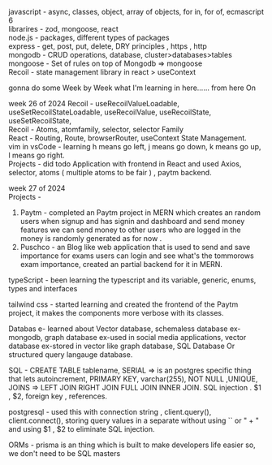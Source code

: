 javascript - async, classes, object, array of objects, for in, for of, ecmascript 6   
librarires - zod, mongoose, react   
node.js - packages, different types of packages   
express - get, post, put, delete, DRY principles , https , http    
mongodb - CRUD operations, database, cluster>databases>tables      
mongoose - Set of rules on top of Mongodb => mongoose       
Recoil - state management library in react > useContext 

gonna do some Week by Week what I'm learning in here...... 
from here On

week 26 of 2024 
Recoil - useRecoilValueLoadable, useSetRecoilStateLoadable, useRecoilValue, useRecoilState, useSetRecoilState,  
Recoil - Atoms, atomfamily, selector, selector Family  
React - Routing, Route, browserRouter, useContext State Management.   
vim in vsCode - learning  h means go left, j means go down, k means go up, l means go right.   
Projects - did todo Application with frontend in React and used Axios, selector, atoms ( multiple atoms to be fair ) , paytm backend.  

week 27 of 2024  
Projects -       
1. Paytm - completed an Paytm project in MERN which creates an random users when signup and has signin and dashboard and send money features we can send money to other users who are logged in the money is randomly generated as for now .       
2. Puschco - an Blog like web application that is used to send and save importance for exams users can login and see what's the tommorows exam importance, created an partial backend for it in MERN.    


typeScript - been learning the typescript and its variable, generic, enums, types and interfaces   

tailwind css -  started learning and created the frontend of the Paytm project, it makes the components more verbose with its classes.     

Databas e- learned about Vector database, schemaless database ex-mongodb, graph database ex-used in social media applications, vector database ex-stored in vector like graph database, SQL Database Or structured query langauge database.   

SQL - CREATE TABLE tablename, SERIAL => is an postgres specific thing that lets autoincrement,  PRIMARY KEY, varchar(255), NOT NULL ,UNIQUE, JOINS => LEFT JOIN RIGHT JOIN FULL JOIN INNER JOIN. SQL injection . $1 , $2, foreign key , references.       

postgresql - used this with connection string , client.query(), client.connect(), storing query values in a separate without using `` or " + " and using $1 , $2 to eliminate SQL injection.   

ORMs - prisma is an thing which is built to make developers life easier so, we don't need to be SQL masters 